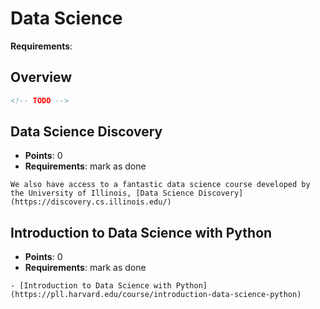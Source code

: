 # Data Science

**Requirements**:

## Overview
```md
<!-- TODO -->
```

## Data Science Discovery
- **Points**: 0
- **Requirements**: mark as done
```
We also have access to a fantastic data science course developed by the University of Illinois, [Data Science Discovery](https://discovery.cs.illinois.edu/)
```

## Introduction to Data Science with Python
- **Points**: 0
- **Requirements**: mark as done
```
- [Introduction to Data Science with Python](https://pll.harvard.edu/course/introduction-data-science-python)
```
